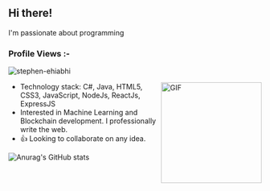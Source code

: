 ## Hi there!
<p> I'm passionate about programming </p>
<p align="right"> <h3>Profile Views :-</h3> <img src="https://komarev.com/ghpvc/?username=stephen-ehiabhi&label=Profile%20views&color=0e75b6&style=flat"
    alt="stephen-ehiabhi" /> 
  </p>

<img style="margin-leftt:100px" align="right" alt="GIF" src="https://media.giphy.com/media/qgQUggAC3Pfv687qPC/giphy.gif" width="200vw" height="auto"/>

- Technology stack:  C#, Java, HTML5, CSS3, JavaScript, NodeJs, ReactJs, ExpressJS
- Interested in Machine Learning and Blockchain development. I professionally write the web.
- :+1: Looking to collaborate on any idea.

![Anurag's GitHub stats](https://github-readme-stats.vercel.app/api?username=stephen-ehiabhi&count_private=true)
